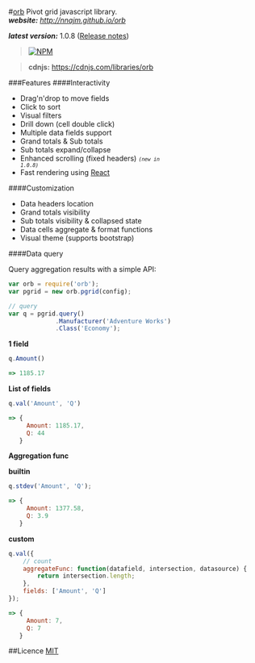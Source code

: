 #[orb](http://nnajm.github.io/orb/)
Pivot grid javascript library.<br/>
***website:*** *http://nnajm.github.io/orb*

***latest version:*** 1.0.8 ([Release notes](http://nnajm.github.io/orb/downloads.html#rl))

> [![NPM](https://nodei.co/npm/orb.png?compact=true)](https://www.npmjs.com/package/orb)

> **cdnjs:** https://cdnjs.com/libraries/orb

###Features
####Interactivity
- Drag'n'drop to move fields
- Click to sort
- Visual filters
- Drill down (cell double click)
- Multiple data fields support
- Grand totals &amp; Sub totals
- Sub totals expand/collapse
- Enhanced scrolling (fixed headers) <small>*<code>(new in 1.0.8)</code>*</small>
- Fast rendering using [React](http://facebook.github.io/react/index.html)

####Customization
- Data headers location 
- Grand totals visibility
- Sub totals visibility &amp; collapsed state 
- Data cells aggregate &amp; format functions 
- Visual theme (supports bootstrap)

####Data query

Query aggregation results with a simple API:

```javascript
var orb = require('orb');
var pgrid = new orb.pgrid(config);

// query
var q = pgrid.query()
             .Manufacturer('Adventure Works')
             .Class('Economy');
```
**1 field**
```javascript
q.Amount()

=> 1185.17 
```

**List of fields**
```javascript
q.val('Amount', 'Q')

=> {
     Amount: 1185.17,
     Q: 44
   }
```

       
**Aggregation func**

**builtin**
```javascript
q.stdev('Amount', 'Q');

=> {
     Amount: 1377.58,
     Q: 3.9
   }
```
**custom**
```javascript
q.val({
    // count
    aggregateFunc: function(datafield, intersection, datasource) {
        return intersection.length;
    },
    fields: ['Amount', 'Q']
});

=> {
     Amount: 7,
     Q: 7
   }
```


##Licence
[MIT](https://github.com/nnajm/orb/blob/master/LICENSE)
